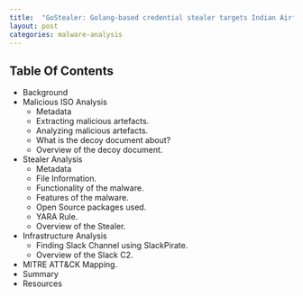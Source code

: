 ```yaml
---
title:  "GoStealer: Golang-based credential stealer targets Indian Airforce Officials."
layout: post
categories: malware-analysis
---
```


## Table Of Contents

- Background
- Malicious ISO Analysis
    - Metadata 
    - Extracting malicious artefacts.
    - Analyzing malicious artefacts.
    - What is the decoy document about?
    - Overview of the decoy document.
- Stealer Analysis
    - Metadata
    - File Information.
    - Functionality of the malware.
    - Features of the malware.
    - Open Source packages used.
    - YARA Rule.
    - Overview of the Stealer.
 - Infrastructure Analysis 
    - Finding Slack Channel using SlackPirate.
    - Overview of the Slack C2.
 - MITRE ATT&CK Mapping.
 - Summary
 - Resources


